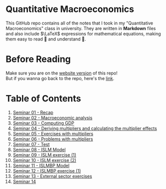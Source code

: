 # Quantitative Macroeconomics

This GitHub repo contains all of the notes that I took in my "Quantitative Macroeconomics" class in university. They are written in **Markdown** files and also include $\LaTeX$ expressions for mathematical equations, making them easy to read 🙇 and understand 📑.

# Before Reading
Make sure you are on the [website version](https://v4n00.github.io/quantitative-macroeconomics/) of this repo!  
But if you wanna go back to the repo, here's the [link](https://github.com/v4n00/quantitative-macroeconomics).  

# Table of Contents
1. [Seminar 01 - Recap](./01.%20Recap.html)
2. [Seminar 02 - Macroeconomic analysis](./02.%20Macroeconomic%20analysis.html)
3. [Seminar 03 - Computing GDP](./03.%20Computing%20GDP.html)
4. [Seminar 04 - Deriving multipliers and calculating the multiplier effects](./04.%20Deriving%20multipliers%20and%20calculating%20the%20multiplier%20effects%20.html)
5. [Seminar 05 - Exercises with multipliers](./05.%20Exercises%20with%20multipliers.html)
6. [Seminar 06 - Problems with multipliers](./06.%20Problems%20with%20multipliers.html)
7. [Seminar 07 - Test](./07.%20Test.html)
8. [Seminar 08 - ISLM Model](./08.%20ISLM%20Model.html)
9. [Seminar 09 - ISLM exercise (1)](./09.%20ISLM%20exercise%20(1).html)
10. [Seminar 10 - ISLM exercise (2)](./10.%20ISLM%20exercise%20(2).html)
11. [Seminar 11 - ISLMBP Model](./11.%20ISLMBP%20Model.html)
12. [Seminar 12 - ISLMBP exercise (1)](./12.%20ISLMBP%20exercise%20(1).html)
13. [Seminar 13 - External sector exercises](./13.%20External%20sector%20exercises.md)
14. [Seminar 14]()
